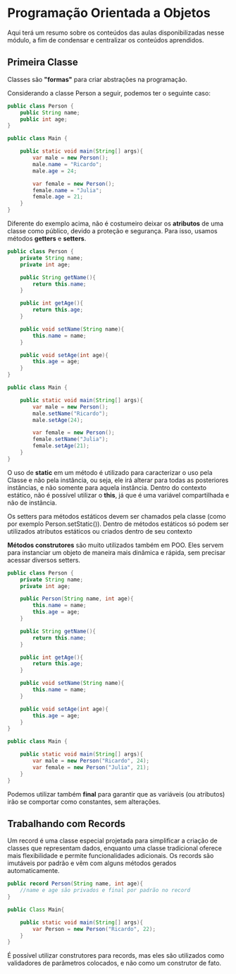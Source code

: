 # Programação Orientada a Objetos

Aqui terá um resumo sobre os conteúdos das aulas disponibilizadas nesse módulo, a fim de condensar e centralizar os conteúdos aprendidos.


## Primeira Classe

Classes são **"formas"** para criar abstrações na programação. 

Considerando a classe Person a seguir, podemos ter o seguinte caso:

```java
public class Person {
    public String name;
    public int age;
}
```

```java
public class Main {

    public static void main(String[] args){
        var male = new Person();
        male.name = "Ricardo";
        male.age = 24;

        var female = new Person();
        female.name = "Julia";
        female.age = 21;
    }
}
```

Diferente do exemplo acima, não é costumeiro deixar os **atributos** de uma classe como público, devido a proteção e segurança. Para isso, usamos métodos **getters** e **setters**.

```java
public class Person {
    private String name;
    private int age;

    public String getName(){
        return this.name;
    }

    public int getAge(){
        return this.age;
    }

    public void setName(String name){
        this.name = name;
    }

    public void setAge(int age){
        this.age = age;
    }
}
```
```java
public class Main {

    public static void main(String[] args){
        var male = new Person();
        male.setName("Ricardo");
        male.setAge(24);

        var female = new Person();
        female.setName("Julia");
        female.setAge(21);
    }
}
```

O uso de **static** em um método é utilizado para caracterizar o uso pela Classe e não pela instância, ou seja, ele irá alterar para todas as posteriores instâncias, e não somente para aquela instância. Dentro do contexto estático, não é possível utilizar o **this**, já que é uma variável compartilhada e não de instância.

Os setters para métodos estáticos devem ser chamados pela classe (como por exemplo Person.setStatic()). Dentro de métodos estáticos só podem ser utilizados atributos estáticos ou criados dentro de seu contexto

**Métodos construtores** são muito utilizados também em POO. Eles servem para instanciar um objeto de maneira mais dinâmica e rápida, sem precisar acessar diversos setters.

```java
public class Person {
    private String name;
    private int age;

    public Person(String name, int age){
        this.name = name;
        this.age = age;
    }

    public String getName(){
        return this.name;
    }

    public int getAge(){
        return this.age;
    }

    public void setName(String name){
        this.name = name;
    }

    public void setAge(int age){
        this.age = age;
    }
}
```
```java
public class Main {

    public static void main(String[] args){
        var male = new Person("Ricardo", 24);
        var female = new Person("Julia", 21);
    }
}
```

Podemos utilizar também **final** para garantir que as variáveis (ou atributos) irão se comportar como constantes, sem alterações.

## Trabalhando com Records

Um record é uma classe especial projetada para simplificar a criação de classes que representam dados, enquanto uma classe tradicional oferece mais flexibilidade e permite funcionalidades adicionais. Os records são imutáveis por padrão e vêm com alguns métodos gerados automaticamente.

```java
public record Person(String name, int age){
    //name e age são privados e final por padrão no record
}
```
```java
public Class Main{

    public static void main(String[] args){
        var Person = new Person("Ricardo", 22);
    }
}
```

É possível utilizar construtores para records, mas eles são utilizados como validadores de parâmetros colocados, e não como um construtor de fato.